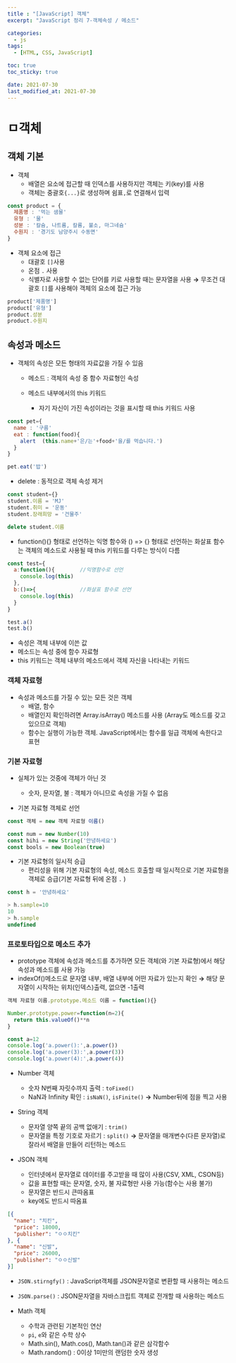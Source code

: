 ```yaml
---
title : "[JavaScript] 객체"
excerpt: "JavaScript 정리 7-객체속성 / 메소드"

categories:
  - js
tags:
  - [HTML, CSS, JavaScript]

toc: true
toc_sticky: true

date: 2021-07-30
last_modified_at: 2021-07-30
---
```

# ㅁ객체

## 객체 기본

- 객체
  - 배열은 요소에 접근할 때 인덱스를 사용하지만 객체는 키(key)를 사용
  - 객체는 중괄호`{...}`로 생성하며 쉼표`,`로 연결해서 입력

```js
const product = {
  제품명 : '먹는 샘물'
  유형 : '물'
  성분 : '칼슘, 나트륨, 칼륨, 불소, 마그네슘'
  수원지 : '경기도 남양주시 수동면'
}
```

  - 객체 요소에 접근
    - 대괄호 `[]`사용
    - 온점 `.` 사용
    - 식별자로 사용할 수 없는 단어를 키로 사용할 때는 문자열을 사용
      **→** 무조건 대괄호 `[]`를 사용해야 객체의 요소에 접근 가능

```js
product['제품명'] 
product['유형'] 
product.성분
product.수원지
```

## 속성과 메소드
- 객체의 속성은 모든 형태의 자료값을 가질 수 있음
  - 메소드 : 객체의 속성 중 함수 자료형인 속성

  - 메소드 내부에서의 this 키워드
    - 자기 자신이 가진 속성이라는 것을 표시할 때 this 키워드 사용

```js
const pet={
  name : '구름'
  eat : function(food){
    alert  (this.name+'은/는'+food+'을/를 먹습니다.')
  }
}

pet.eat('밥')
```

  - delete : 동적으로 객체 속성 제거

```js
const student={}
student.이름 = 'MJ'
student.취미 = '운동'
student.장래희망 = '건물주'

delete student.이름
```

  - function(){} 형태로 선언하는 익명 함수와 () => {} 형태로 선언하는 화살표 함수는 객체의 메소드로 사용될 때 this 키워드를 다루는 방식이 다름

```js
const test={
  a:function(){        //익명함수로 선언
    console.log(this)
  },
  b:()=>{              //화살표 함수로 선언
    console.log(this)
  }
}

test.a()
test.b()
```
  - 속성은 객체 내부에 이쓴 값
  - 메소드는 속성 중에 함수 자료형
  - this 키워드는 객체 내부의 메소드에서 객체 자신을 나타내는 키워드

### 객체 자료형

  - 속성과 메소드를 가질 수 있는 모든 것은 객체
    - 배열, 함수
    - 배열인지 확인하려면 Array.isArray() 메소드를 사용 (Array도 메소드를 갖고 있으므로 객체)
    - 함수는 실행이 가능한 객체. JavaScript에서는 함수를 일급 객체에 속한다고 표현

### 기본 자료형

  - 실체가 있는 것중에 객체가 아닌 것
    - 숫자, 문자열, 불 : 객체가 아니므로 속성을 가질 수 없음

  - 기본 자료형 객체로 선언

```js
const 객체 = new 객체 자료형 이름()

const num = new Number(10)
const hihi = new String('안녕하세요')
const bools = new Boolean(true)
```

  - 기본 자료형의 일시적 승급
    - 편리성을 위해 기본 자료형의 속성, 메소드 호출할 때 일시적으로 기본 자료형을 객체로 승급(기본 자료형 뒤에 온점 `.` )

```js
const h = '안녕하세요'

> h.sample=10
10
> h.sample
undefined
```

### 프로토타입으로 메소드 추가

  - prototype 객체에 속성과 메소드를 추가하면 모든 객체(와 기본 자료형)에서 해당 속성과 메소드를 사용 가능
  - indexOf()메소드로 문자열 내부, 배열 내부에 어떤 자료가 있는지 확인
    **→** 해당 문자열이 시작하는 위치(인덱스)출력, 없으면 -1출력

```js
객체 자료형 이름.prototype.메소드 이름 = function(){}

Number.prototype.power=function(n=2){
  return this.valueOf()**n
}

const a=12
console.log('a.power():',a.power())
console.log('a.power(3):',a.power(3))
console.log('a.power(4):',a.power(4))
```

  - Number 객체
    - 숫자 N번째 자릿수까지 출력 : `toFixed()`
    - NaN과 Infinity 확인 : `isNaN()`, `isFinite()`
    **→** Number뒤에 점을 찍고 사용

  - String 객체
    - 문자열 양쪽 끝의 공백 없애기 : `trim()` 
    - 문자열을 특정 기호로 자르기 : `split()`
      **→** 문자열을 매개변수(다른 문자열)로 잘라서 배열을 만들어 리턴하는 메소드

  - JSON 객체
    - 인터넷에서 문자열로 데이터를 주고받을 때 많이 사용(CSV, XML, CSON등)
    - 값을 표현할 때는 문자열, 숫자, 불 자료형만 사용 가능(함수는 사용 불가)
    - 문자열은 반드시 큰따옴표
    - key에도 반드시 따옴표

```json
[{
  "name": "치킨",
  "price": 18000,
  "publisher": "ㅇㅇ치킨"
}, {
  "name": "신발",
  "price": 26000,
  "publisher": "ㅇㅇ신발"
}]
```

  - `JSON.stirngfy()` : JavaScript객체를 JSON문자열로 변환할 때 사용하는 메소드
  - `JSON.parse()` : JSON문자열을 자바스크립트 객체로 전개할 때 사용하는 메소드

  - Math 객체
    - 수학과 관련된 기본적인 연산
    - `pi`, `e`와 같은 수학 상수
    - Math.sin(), Math.cos(), Math.tan()과 같은 삼각함수
    - Math.random() : 0이상 1미만의 랜덤한 숫자 생성
